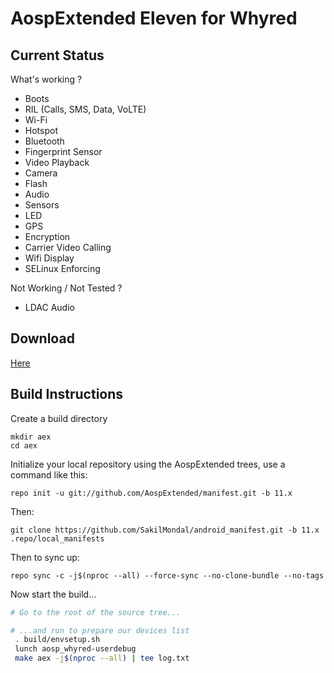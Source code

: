 
AospExtended Eleven for Whyred
=======================

Current Status
--------------

What's working ?
 - Boots
 - RIL (Calls, SMS, Data, VoLTE)
 - Wi-Fi
 - Hotspot
 - Bluetooth
 - Fingerprint Sensor
 - Video Playback
 - Camera
 - Flash
 - Audio
 - Sensors
 - LED
 - GPS
 - Encryption
 - Carrier Video Calling
 - Wifi Display
 - SELinux Enforcing

Not Working / Not Tested ?
 - LDAC Audio

Download
--------

[Here](https://t.me/SakilMondalsUpdates)

Build Instructions
------------------
Create a build directory

	mkdir aex
	cd aex

Initialize your local repository using the AospExtended trees, use a command like this:

    repo init -u git://github.com/AospExtended/manifest.git -b 11.x

Then:

    git clone https://github.com/SakilMondal/android_manifest.git -b 11.x .repo/local_manifests

Then to sync up:

    repo sync -c -j$(nproc --all) --force-sync --no-clone-bundle --no-tags

Now start the build...

```bash
# Go to the root of the source tree...

# ...and run to prepare our devices list
 . build/envsetup.sh
 lunch aosp_whyred-userdebug
 make aex -j$(nproc --all) | tee log.txt
```